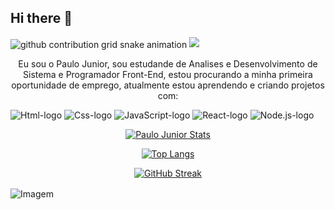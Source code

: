 ## Hi there :pencil:


<picture align="center">
  <source media="(prefers-color-scheme: dark)" srcset="https://raw.githubusercontent.com/mari4souza/mari4souza/output/github-contribution-grid-snake-dark.svg">
  <source media="(prefers-color-scheme: light)" srcset="https://raw.githubusercontent.com/mari4souza/mari4souza/output/github-contribution-grid-snake-dark.svg">
  <img align="center" alt="github contribution grid snake animation" src="https://raw.githubusercontent.com/mari4souza/mari4souza/output/github-contribution-grid-snake.svg">
</pictur



![](https://komarev.com/ghpvc/?username=your-github-Paulosjr256)

Eu sou o Paulo Junior, sou estudande de Analises e Desenvolvimento de Sistema e Programador Front-End, estou procurando a minha primeira oportunidade de emprego, atualmente estou aprendendo e criando projetos com:

<img src="https://img.shields.io/badge/HTML5-E34F26?style=for-the-badge&logo=html5&logoColor=white" alt="Html-logo" />
<img src="https://img.shields.io/badge/CSS3-1572B6?style=for-the-badge&logo=css3&logoColor=white" alt="Css-logo" />
<img src="https://img.shields.io/badge/JavaScript-F7DF1E?style=for-the-badge&logo=javascript&logoColor=black" alt="JavaScript-logo" />
<img src="https://img.shields.io/badge/React-20232A?style=for-the-badge&logo=react&logoColor=61DAFB" alt="React-logo" />
<img src="https://img.shields.io/badge/Node.js-43853D?style=for-the-badge&logo=node.js&logoColor=white" alt="Node.js-logo" />


[![Paulo Junior Stats](https://github-readme-stats.vercel.app/api?username=Paulosjr256)](https://github.com/anuraghazra/github-readme-stats)


[![Top Langs](https://github-readme-stats.vercel.app/api/top-langs/?username=Paulosjr256)](https://github.com/anuraghazra/github-readme-stats)


[![GitHub Streak](https://streak-stats.demolab.com/?user=Paulosjr256)](https://git.io/streak-stats)



<p align="left">
  <img align="center" src="https://github.com/VariableBee/VariableBee/assets/77739311/4e9f41af-6b57-49a7-b15a-74322e96b4d7" alt="Imagem">
</p>





